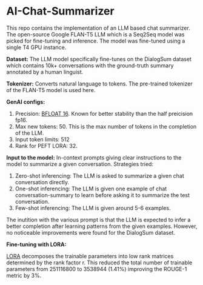 # AI-Chat-Summarizer

This repo contains the implementation of an LLM based chat summarizer. The open-source Google FLAN-T5 LLM which is a Seq2Seq model was picked for fine-tuning and inference. The model was fine-tuned using a single T4 GPU instance.

**Dataset:** The LLM model specifically fine-tunes on the DialogSum dataset which contains 10k+ conversations with the ground-truth summary annotated by a human linguist.

**Tokenizer:** Converts natural language to tokens. The pre-trained tokenizer of the FLAN-T5 model is used here.

**GenAI configs:** 
1. Precision: [BFLOAT 16](https://cloud.google.com/blog/products/ai-machine-learning/bfloat16-the-secret-to-high-performance-on-cloud-tpus). Known for better stability than the half preicision fp16.
2. Max new tokens: 50. This is the max number of tokens in the completion of the LLM.
3. Input token limits: 512
4. Rank for PEFT LORA: 32.


**Input to the model:** In-context prompts giving clear instructions to the model to summarize a given conversation. Strategies tried:
1. Zero-shot inferencing: The LLM is asked to summarize a given chat conversation directly.
2. One-shot inferencing: The LLM is given one example of chat conversation-summary to learn before asking it to summarize the test conversation.
3. Few-shot inferencing: The LLM is given around 5-6 examples.

The inutition with the various prompt is that the LLM is expected to infer a better completion after learning patterns from the given examples. However, no noticeable improvements were found for the DialogSum dataset.

**Fine-tuning with LORA:**

[LORA](https://arxiv.org/abs/2106.09685) decomposes the trainable parameters into low rank matrices determined by the rank factor r. This reduced the total number of trainable parameters from 251116800 to 3538944 (1.41\%) improving the ROUGE-1 metric by 3\%.
